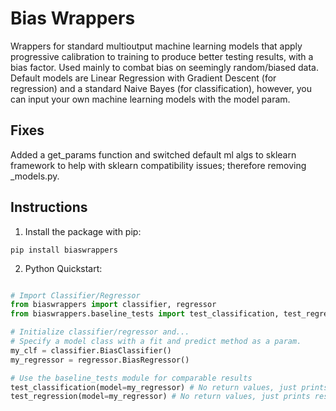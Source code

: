 # Bias Wrappers

Wrappers for standard multioutput machine learning models that apply progressive calibration to training to produce better testing results, with a bias factor. Used mainly to combat bias on seemingly random/biased data. Default models are Linear Regression with Gradient Descent (for regression) and a standard Naive Bayes (for classification), however, you can input your own machine learning models with the model param.

## Fixes

Added a get_params function and switched default ml algs to sklearn framework to help with sklearn compatibility issues; therefore removing _models.py.

## Instructions

1. Install the package with pip:
```
pip install biaswrappers
```

2. Python Quickstart:
```python

# Import Classifier/Regressor
from biaswrappers import classifier, regressor
from biaswrappers.baseline_tests import test_classification, test_regression

# Initialize classifier/regressor and...
# Specify a model class with a fit and predict method as a param.
my_clf = classifier.BiasClassifier() 
my_regressor = regressor.BiasRegressor()

# Use the baseline_tests module for comparable results
test_classification(model=my_regressor) # No return values, just prints results
test_regression(model=my_regressor) # No return values, just prints results

```